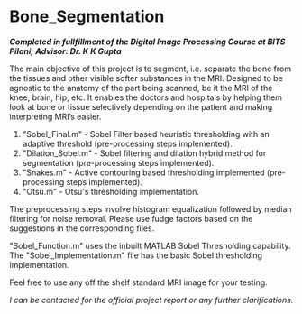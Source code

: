 # Bone_Segmentation

**_Completed in fullfillment of the Digital Image Processing Course at BITS Pilani; Advisor: Dr. K K Gupta_**

The main objective of this project is to segment, i.e. separate the bone from the tissues and other visible softer substances in the MRI. Designed to be agnostic to the anatomy of the part being scanned, be it the MRI of the knee, brain, hip, etc. It enables the doctors and hospitals by helping them look at bone or tissue selectively depending on the patient and making interpreting MRI’s easier. 

1. "Sobel_Final.m" - Sobel Filter based heuristic thresholding with an adaptive threshold (pre-processing steps implemented).
2. "Dilation_Sobel.m" - Sobel filtering and dilation hybrid method for segmentation (pre-processing steps implemented).
3. "Snakes.m" - Active contouring based thresholding implemented (pre-processing steps implemented).
4. "Otsu.m" - Otsu's thresholding implementation.

The preprocessing steps involve histogram equalization followed by median filtering for noise removal. Please use fudge factors based on the suggestions in the corresponding files.

"Sobel_Function.m" uses the inbuilt MATLAB Sobel Thresholding capability. The "Sobel_Implementation.m" file has the basic Sobel thresholding implementation.

Feel free to use any off the shelf standard MRI image for your testing.

_I can be contacted for the official project report or any further clarifications._
